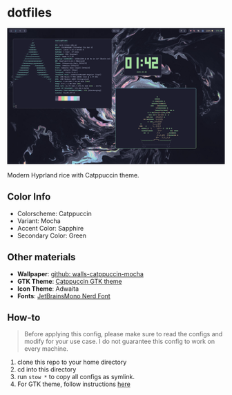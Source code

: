 # dotfiles

![A screenshot of my rice](./screenshot.png)

Modern Hyprland rice with Catppuccin theme.

## Color Info

- Colorscheme: Catppuccin
- Variant: Mocha
- Accent Color: Sapphire
- Secondary Color: Green

## Other materials

- **Wallpaper**: [github: walls-catppuccin-mocha](https://github.com/orangci/walls-catppuccin-mocha/blob/master/abstract-swirls.jpg)
- **GTK Theme**: [Catppuccin GTK theme](https://github.com/Fausto-Korpsvart/Catppuccin-GTK-Theme)
- **Icon Theme**: Adwaita
- **Fonts**: [JetBrainsMono Nerd Font](https://www.nerdfonts.com/font-downloads)

## How-to

> Before applying this config, please make sure to read the configs and modify for your use case. I do not guarantee this config to work on every machine.

1. clone this repo to your home directory
2. cd into this directory
3. run `stow *` to copy all configs as symlink.
4. For GTK theme, follow instructions [here](https://github.com/Fausto-Korpsvart/Catppuccin-GTK-Theme)
